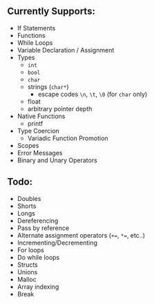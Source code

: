 ## Currently Supports:

- If Statements
- Functions
- While Loops
- Variable Declaration / Assignment
- Types
  - `int`
  - `bool`
  - `char`
  - strings (`char*`)
    - escape codes `\n`, `\t`, `\0` (for `char` only)
  - float
  - arbitrary pointer depth
- Native Functions
  - printf
- Type Coercion
  - Variadic Function Promotion
- Scopes
- Error Messages
- Binary and Unary Operators

## Todo:

- Doubles
- Shorts
- Longs
- Dereferencing
- Pass by reference
- Alternate assignment operators (`+=`, `*=`, etc..)
- Incrementing/Decrementing
- For loops
- Do while loops
- Structs
- Unions
- Malloc
- Array indexing
- Break
